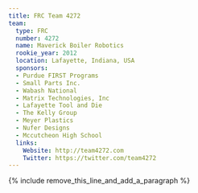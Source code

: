 ```yaml
---
title: FRC Team 4272
team:
  type: FRC
  number: 4272
  name: Maverick Boiler Robotics
  rookie_year: 2012
  location: Lafayette, Indiana, USA
  sponsors:
  - Purdue FIRST Programs
  - Small Parts Inc.
  - Wabash National
  - Matrix Technologies, Inc
  - Lafayette Tool and Die
  - The Kelly Group
  - Meyer Plastics
  - Nufer Designs
  - Mccutcheon High School
  links:
    Website: http://team4272.com
    Twitter: https://twitter.com/team4272
---
```


{% include remove_this_line_and_add_a_paragraph %}
